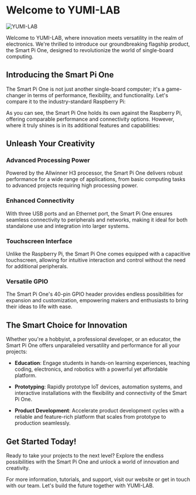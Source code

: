 # Welcome to YUMI-LAB

![YUMI-LAB](/img/Yumi-logoyellow-white.png)

Welcome to YUMI-LAB, where innovation meets versatility in the realm of electronics. We're thrilled to introduce our groundbreaking flagship product, the Smart Pi One, designed to revolutionize the world of single-board computing.

## Introducing the Smart Pi One

The Smart Pi One is not just another single-board computer; it's a game-changer in terms of performance, flexibility, and functionality. Let's compare it to the industry-standard Raspberry Pi:

As you can see, the Smart Pi One holds its own against the Raspberry Pi, offering comparable performance and connectivity options. However, where it truly shines is in its additional features and capabilities:

## Unleash Your Creativity

### Advanced Processing Power
Powered by the Allwinner H3 processor, the Smart Pi One delivers robust performance for a wide range of applications, from basic computing tasks to advanced projects requiring high processing power.

### Enhanced Connectivity
With three USB ports and an Ethernet port, the Smart Pi One ensures seamless connectivity to peripherals and networks, making it ideal for both standalone use and integration into larger systems.

### Touchscreen Interface
Unlike the Raspberry Pi, the Smart Pi One comes equipped with a capacitive touchscreen, allowing for intuitive interaction and control without the need for additional peripherals.

### Versatile GPIO
The Smart Pi One's 40-pin GPIO header provides endless possibilities for expansion and customization, empowering makers and enthusiasts to bring their ideas to life with ease.

## The Smart Choice for Innovation

Whether you're a hobbyist, a professional developer, or an educator, the Smart Pi One offers unparalleled versatility and performance for all your projects:

- **Education**: Engage students in hands-on learning experiences, teaching coding, electronics, and robotics with a powerful yet affordable platform.
  
- **Prototyping**: Rapidly prototype IoT devices, automation systems, and interactive installations with the flexibility and connectivity of the Smart Pi One.

- **Product Development**: Accelerate product development cycles with a reliable and feature-rich platform that scales from prototype to production seamlessly.

## Get Started Today!

Ready to take your projects to the next level? Explore the endless possibilities with the Smart Pi One and unlock a world of innovation and creativity.

For more information, tutorials, and support, visit our website or get in touch with our team. Let's build the future together with YUMI-LAB.

